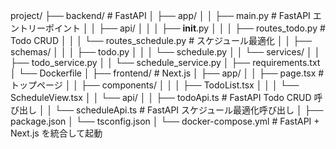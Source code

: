project/
├── backend/                       # FastAPI
│   ├── app/
│   │   ├── main.py                # FastAPI エントリーポイント
│   │   ├── api/
│   │   │   ├── __init__.py
│   │   │   ├── routes_todo.py     # Todo CRUD
│   │   │   └── routes_schedule.py # スケジュール最適化
│   │   ├── schemas/
│   │   │   ├── todo.py
│   │   │   └── schedule.py
│   │   └── services/
│   │       ├── todo_service.py
│   │       └── schedule_service.py
│   ├── requirements.txt
│   └── Dockerfile
│
├── frontend/                       # Next.js
│   ├── app/
│   │   ├── page.tsx                # トップページ
│   │   ├── components/
│   │   │   ├── TodoList.tsx
│   │   │   └── ScheduleView.tsx
│   │   └── api/
│   │       ├── todoApi.ts          # FastAPI Todo CRUD 呼び出し
│   │       └── scheduleApi.ts      # FastAPI スケジュール最適化呼び出し
│   ├── package.json
│   └── tsconfig.json
│
└── docker-compose.yml             # FastAPI + Next.js を統合して起動
